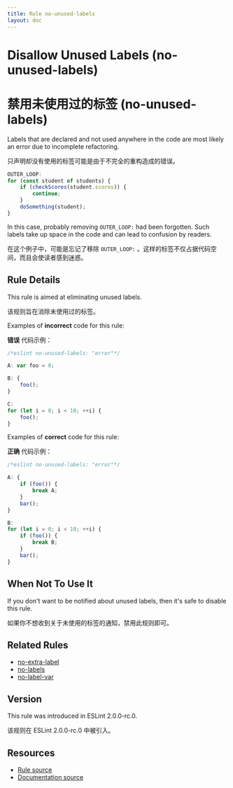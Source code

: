 ```yaml
---
title: Rule no-unused-labels
layout: doc
---
```

<!-- Note: No pull requests accepted for this file. See README.md in the root directory for details. -->

# Disallow Unused Labels (no-unused-labels)

# 禁用未使用过的标签 (no-unused-labels)

Labels that are declared and not used anywhere in the code are most likely an error due to incomplete refactoring.

只声明却没有使用的标签可能是由于不完全的重构造成的错误。

```js
OUTER_LOOP:
for (const student of students) {
    if (checkScores(student.scores)) {
        continue;
    }
    doSomething(student);
}
```

In this case, probably removing `OUTER_LOOP:` had been forgotten.
Such labels take up space in the code and can lead to confusion by readers.

在这个例子中，可能是忘记了移除 `OUTER_LOOP:` 。这样的标签不仅占据代码空间，而且会使读者感到迷惑。

## Rule Details

This rule is aimed at eliminating unused labels.

该规则旨在消除未使用过的标签。

Examples of **incorrect** code for this rule:

**错误** 代码示例：

```js
/*eslint no-unused-labels: "error"*/

A: var foo = 0;

B: {
    foo();
}

C:
for (let i = 0; i < 10; ++i) {
    foo();
}
```

Examples of **correct** code for this rule:

**正确** 代码示例：

```js
/*eslint no-unused-labels: "error"*/

A: {
    if (foo()) {
        break A;
    }
    bar();
}

B:
for (let i = 0; i < 10; ++i) {
    if (foo()) {
        break B;
    }
    bar();
}
```

## When Not To Use It

If you don't want to be notified about unused labels, then it's safe to disable this rule.

如果你不想收到关于未使用的标签的通知，禁用此规则即可。

## Related Rules

* [no-extra-label](./no-extra-label)
* [no-labels](./no-labels)
* [no-label-var](./no-label-var)

## Version

This rule was introduced in ESLint 2.0.0-rc.0.

该规则在 ESLint 2.0.0-rc.0 中被引入。

## Resources

* [Rule source](https://github.com/eslint/eslint/tree/master/lib/rules/no-unused-labels.js)
* [Documentation source](https://github.com/eslint/eslint/tree/master/docs/rules/no-unused-labels.md)
